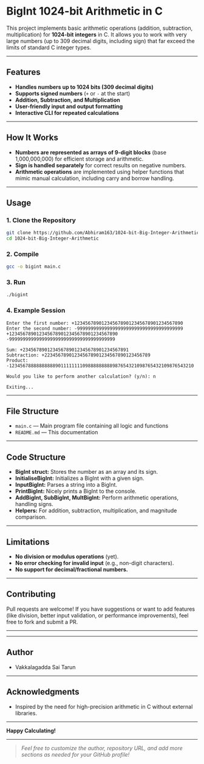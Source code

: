 # BigInt 1024-bit Arithmetic in C

This project implements basic arithmetic operations (addition, subtraction, multiplication) for **1024-bit integers** in C. It allows you to work with very large numbers (up to 309 decimal digits, including sign) that far exceed the limits of standard C integer types.

---

## Features

- **Handles numbers up to 1024 bits (309 decimal digits)**
- **Supports signed numbers** (`+` or `-` at the start)
- **Addition, Subtraction, and Multiplication**
- **User-friendly input and output formatting**
- **Interactive CLI for repeated calculations**

---

## How It Works

- **Numbers are represented as arrays of 9-digit blocks** (base 1,000,000,000) for efficient storage and arithmetic.
- **Sign is handled separately** for correct results on negative numbers.
- **Arithmetic operations** are implemented using helper functions that mimic manual calculation, including carry and borrow handling.

---

## Usage

### 1. Clone the Repository

```bash
git clone https://github.com/Abhiram163/1024-bit-Big-Integer-Arithmetic
cd 1024-bit-Big-Integer-Arithmetic
```

### 2. Compile

```bash
gcc -o bigint main.c
```

### 3. Run

```bash
./bigint
```

### 4. Example Session

```
Enter the first number: +1234567890123456789012345678901234567890
Enter the second number: -999999999999999999999999999999999999999
+1234567890123456789012345678901234567890
-999999999999999999999999999999999999999

Sum: +234567890123456789012345678901234567891
Subtraction: +223456789012345678901234567890123456789
Product: -12345678888888888901111111109888888888987654321098765432109876543210

Would you like to perform another calculation? (y/n): n

Exiting...
```

---

## File Structure

- `main.c` — Main program file containing all logic and functions
- `README.md` — This documentation

---

## Code Structure

- **BigInt struct:** Stores the number as an array and its sign.
- **InitialiseBigInt:** Initializes a BigInt with a given sign.
- **InputBigInt:** Parses a string into a BigInt.
- **PrintBigInt:** Nicely prints a BigInt to the console.
- **AddBigInt, SubBigInt, MultBigInt:** Perform arithmetic operations, handling signs.
- **Helpers:** For addition, subtraction, multiplication, and magnitude comparison.

---

## Limitations

- **No division or modulus operations** (yet).
- **No error checking for invalid input** (e.g., non-digit characters).
- **No support for decimal/fractional numbers.**

---

## Contributing

Pull requests are welcome! If you have suggestions or want to add features (like division, better input validation, or performance improvements), feel free to fork and submit a PR.

---

---

## Author

- Vakkalagadda Sai Tarun

---

## Acknowledgments

- Inspired by the need for high-precision arithmetic in C without external libraries.

---

**Happy Calculating!**

---

> _Feel free to customize the author, repository URL, and add more sections as needed for your GitHub profile!_
